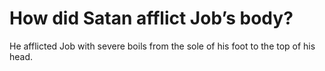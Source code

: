 # How did Satan afflict Job’s body?

He afflicted Job with severe boils from the sole of his foot to the top of his head.
